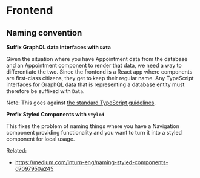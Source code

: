 # Frontend

## Naming convention

**Suffix GraphQL data interfaces with `Data`**

Given the situation where you have Appointment data from the database and an Appointment component to render that data, we need a way to differentiate the two. Since the frontend is a React app where components are first-class citizens, they get to keep their regular name. Any TypeScript interfaces for GraphQL data that is representing a database entity must therefore be suffixed with `Data`.

Note: This goes against [the standard TypeScript guidelines](https://stackoverflow.com/a/41967120/684353).

**Prefix Styled Components with `Styled`**

This fixes the problem of naming things where you have a Navigation component providing functionality and you want to turn it into a styled component for local usage.

Related:

- https://medium.com/inturn-eng/naming-styled-components-d7097950a245
